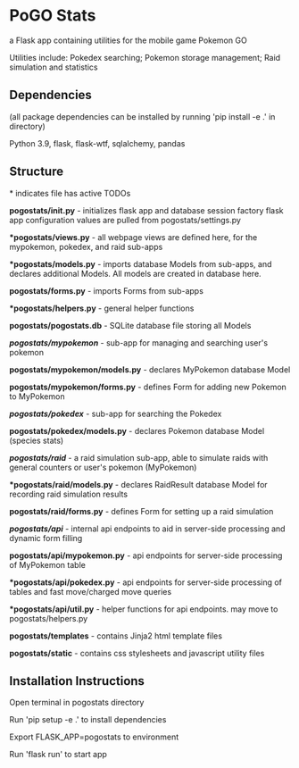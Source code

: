 # PoGO Stats
a Flask app containing utilities for the mobile game Pokemon GO

Utilities include: Pokedex searching; Pokemon storage management; Raid simulation and statistics

## Dependencies

(all package dependencies can be installed by running 'pip install -e .' in directory)

Python 3.9, flask, flask-wtf, sqlalchemy, pandas

## Structure

\* indicates file has active TODOs

**pogostats/__init__.py** - initializes flask app and database session factory
                        flask app configuration values are pulled from pogostats/settings.py

**\*pogostats/views.py** - all webpage views are defined here, for the mypokemon, pokedex, and raid sub-apps

**\*pogostats/models.py** - imports database Models from sub-apps, and declares additional Models. All models are created in database here.

**pogostats/forms.py** - imports Forms from sub-apps

**\*pogostats/helpers.py** - general helper functions

**pogostats/pogostats.db** - SQLite database file storing all Models

***pogostats/mypokemon*** - sub-app for managing and searching user's pokemon

**pogostats/mypokemon/models.py** - declares MyPokemon database Model

**pogostats/mypokemon/forms.py** - defines Form for adding new Pokemon to MyPokemon

***pogostats/pokedex*** - sub-app for searching the Pokedex

**pogostats/pokedex/models.py** - declares Pokemon database Model (species stats)

***pogostats/raid*** - a raid simulation sub-app, able to simulate raids with general counters or user's pokemon (MyPokemon)

**\*pogostats/raid/models.py** - declares RaidResult database Model for recording raid simulation results

**pogostats/raid/forms.py** - defines Form for setting up a raid simulation

***pogostats/api*** - internal api endpoints to aid in server-side processing and dynamic form filling

**pogostats/api/mypokemon.py** - api endpoints for server-side processing of MyPokemon table

**\*pogostats/api/pokedex.py** - api endpoints for server-side processing of tables and fast move/charged move queries

**\*pogostats/api/util.py** - helper functions for api endpoints. may move to pogostats/helpers.py

**pogostats/templates** - contains Jinja2 html template files

**pogostats/static** - contains css stylesheets and javascript utility files

## Installation Instructions

Open terminal in pogostats directory

Run 'pip setup -e .' to install dependencies

Export FLASK_APP=pogostats to environment

Run 'flask run' to start app